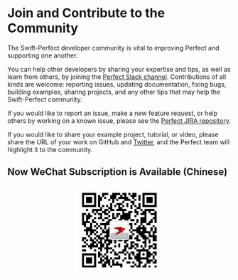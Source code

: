 
# Join and Contribute to the Community

The Swift-Perfect developer community is vital to improving Perfect and supporting one another.  

You can help other developers by sharing your expertise and tips, as well as learn from others, by joining the [Perfect Slack channel](http://perfect.ly). Contributions of all kinds are welcome: reporting issues, updating documentation, fixing bugs, building examples, sharing projects, and any other tips that may help the Swift-Perfect community.

If you would like to report an issue, make a new feature request, or help others by working on a known issue, please see the [Perfect JIRA repository](http://jira.perfect.org:8080/secure/Dashboard.jspa).

If you would like to share your example project, tutorial, or video, please share the URL of your work on GitHub and [Twitter](https://twitter.com/perfectlysoft), and the Perfect team will highlight it to the community.


## Now WeChat Subscription is Available (Chinese)
<p align=center><img src="https://raw.githubusercontent.com/PerfectExamples/Perfect-Cloudinary-ImageUploader-Demo/master/qr.png"></p>
